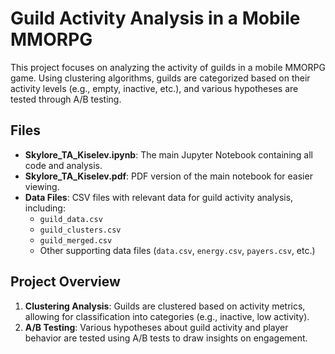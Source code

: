 # Guild Activity Analysis in a Mobile MMORPG

This project focuses on analyzing the activity of guilds in a mobile MMORPG game. Using clustering algorithms, guilds are categorized based on their activity levels (e.g., empty, inactive, etc.), and various hypotheses are tested through A/B testing.

## Files

- **Skylore_TA_Kiselev.ipynb**: The main Jupyter Notebook containing all code and analysis.
- **Skylore_TA_Kiselev.pdf**: PDF version of the main notebook for easier viewing.
- **Data Files**: CSV files with relevant data for guild activity analysis, including:
  - `guild_data.csv`
  - `guild_clusters.csv`
  - `guild_merged.csv`
  - Other supporting data files (`data.csv`, `energy.csv`, `payers.csv`, etc.)

## Project Overview

1. **Clustering Analysis**: Guilds are clustered based on activity metrics, allowing for classification into categories (e.g., inactive, low activity).
2. **A/B Testing**: Various hypotheses about guild activity and player behavior are tested using A/B tests to draw insights on engagement.
